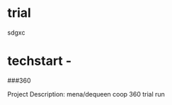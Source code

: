 # trial
sdgxc

# techstart  -

###360

Project Description:  mena/dequeen coop 360 trial run

<script src='//vizor.io/static/scripts/vizor-360-embed.js' data-vizorurl='//vizor.io/embed/sikess/trial'></script>
